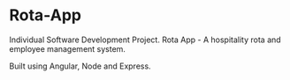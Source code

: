 # Rota-App
Individual Software Development Project. Rota App - A hospitality rota and employee management system.

Built using Angular, Node and Express.


